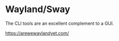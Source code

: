 # Wayland/Sway

The CLI tools are an excellent complement to a GUI.

<https://arewewaylandyet.com/>
